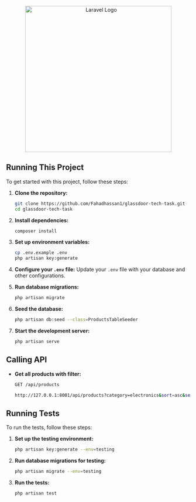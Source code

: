 <p align="center"><a href="https://laravel.com" target="_blank"><img src="https://raw.githubusercontent.com/laravel/art/master/logo-lockup/5%20SVG/2%20CMYK/1%20Full%20Color/laravel-logolockup-cmyk-red.svg" width="400" alt="Laravel Logo"></a></p>

## Running This Project

To get started with this project, follow these steps:

1. **Clone the repository:**
    ```bash
    git clone https://github.com/Fahadhassan1/glassdoor-tech-task.git
    cd glassdoor-tech-task
    ```

2. **Install dependencies:**
    ```bash
    composer install
    ```

3. **Set up environment variables:**
    ```bash
    cp .env.example .env
    php artisan key:generate
    ```

4. **Configure your `.env` file:**
    Update your `.env` file with your database and other configurations.

5. **Run database migrations:**
    ```bash
    php artisan migrate
    ```

6. **Seed the database:**
    ```bash
    php artisan db:seed --class=ProductsTableSeeder
    ```


7. **Start the development server:**
    ```bash
    php artisan serve
    ```

## Calling API

- **Get all products with filter:**
  ```bash
  GET /api/products

  http://127.0.0.1:8001/api/products?category=electronics&sort=asc&search=phone&page=1
  ```

## Running Tests

To run the tests, follow these steps:

1. **Set up the testing environment:**
    ```bash
    php artisan key:generate --env=testing
    ```

2. **Run database migrations for testing:**
    ```bash
    php artisan migrate --env=testing
    ```

3. **Run the tests:**
    ```bash
    php artisan test
    ```